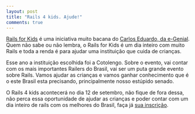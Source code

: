 ```yaml
---
layout: post
title: "Rails 4 kids. Ajude!"
comments: true
---
```


[Rails for Kids](http://www.railsforkids.com/) é uma iniciativa muito bacana do [Carlos Eduardo, da e-Genial](http://www.egenial.com.br/). Quem não sabe ou não lembra, o Rails for Kids é um dia inteiro com muito Rails e toda a renda é para ajudar uma instituição que cuida de crianças.

Esse ano a instituição escolhida foi a Cotolengo. Sobre o evento, vai contar com os mais importantes Railers do Brasil, vai ser um puta grande evento sobre Rails. Vamos ajudar as crianças e vamos ganhar conhecimento que é o este Brasil esta precisando, principalmente nosso estúpido senado.

O Rails 4 kids acontecerá no dia 12 de setembro, não fique de fora dessa, não perca essa oportunidade de ajudar as crianças e poder contar com um dia inteiro de rails com os melhores do Brasil, faça já [sua inscrição](http://www.railsforkids.com/inscriptions).
